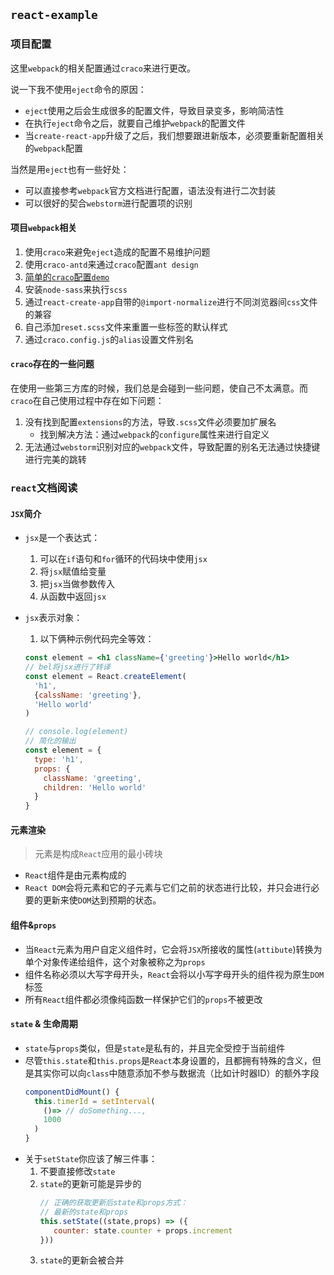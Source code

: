 ## `react-example`

### 项目配置
这里`webpack`的相关配置通过`craco`来进行更改。

说一下我不使用`eject`命令的原因：  
* `eject`使用之后会生成很多的配置文件，导致目录变多，影响简洁性
* 在执行`eject`命令之后，就要自己维护`webpack`的配置文件
* 当`create-react-app`升级了之后，我们想要跟进新版本，必须要重新配置相关的`webpack`配置

当然是用`eject`也有一些好处：  
* 可以直接参考`webpack`官方文档进行配置，语法没有进行二次封装
* 可以很好的契合`webstorm`进行配置项的识别

#### 项目`webpack`相关
1. 使用`craco`来避免`eject`造成的配置不易维护问题
2. 使用`craco-antd`来通过`craco`配置`ant design`
3. [简单的`craco`配置`demo`](https://github.com/sharegate/craco/blob/master/packages/craco/README.md#configuration-overview)
4. 安装`node-sass`来执行`scss`
5. 通过`react-create-app`自带的`@import-normalize`进行不同浏览器间`css`文件的兼容
6. 自己添加`reset.scss`文件来重置一些标签的默认样式
7. 通过`craco.config.js`的`alias`设置文件别名

#### `craco`存在的一些问题
在使用一些第三方库的时候，我们总是会碰到一些问题，使自己不太满意。而`craco`在自己使用过程中存在如下问题：  
1. 没有找到配置`extensions`的方法，导致`.scss`文件必须要加扩展名
   * 找到解决方法：通过`webpack`的`configure`属性来进行自定义
2. 无法通过`webstorm`识别对应的`webpack`文件，导致配置的别名无法通过快捷键进行完美的跳转

### `react`文档阅读
#### `JSX`简介
* `jsx`是一个表达式：  
  1. 可以在`if`语句和`for`循环的代码块中使用`jsx`
  2. 将`jsx`赋值给变量
  3. 把`jsx`当做参数传入
  4. 从函数中返回`jsx`
  
* `jsx`表示对象：  
  1. 以下俩种示例代码完全等效：
  ```jsx harmony
  const element = <h1 className={'greeting'}>Hello world</h1>
  // bel将jsx进行了转译
  const element = React.createElement(
    'h1',
    {calssName: 'greeting'},
    'Hello world'
  )

  // console.log(element)
  // 简化的输出
  const element = {
    type: 'h1',
    props: {
      className: 'greeting',
      children: 'Hello world'
    }
  }
  ```
#### 元素渲染
> 元素是构成`React`应用的最小砖块
* `React`组件是由元素构成的
* `React DOM`会将元素和它的子元素与它们之前的状态进行比较，并只会进行必要的更新来使`DOM`达到预期的状态。

#### 组件&`props`
* 当`React`元素为用户自定义组件时，它会将`JSX`所接收的属性(`attibute`)转换为单个对象传递给组件，这个对象被称之为`props`
* 组件名称必须以大写字母开头，`React`会将以小写字母开头的组件视为原生`DOM`标签
* 所有`React`组件都必须像纯函数一样保护它们的`props`不被更改

#### `state` & 生命周期
* `state`与`props`类似，但是`state`是私有的，并且完全受控于当前组件
* 尽管`this.state`和`this.props`是`React`本身设置的，且都拥有特殊的含义，但是其实你可以向`class`中随意添加不参与数据流（比如计时器ID）的额外字段  
  ```jsx harmony
  componentDidMount() {
    this.timerId = setInterval(
      ()=> // doSomething...,
      1000
    )
  }
  ```
* 关于`setState`你应该了解三件事：  
  1. 不要直接修改`state`
  2. `state`的更新可能是异步的
      ```jsx harmony
      // 正确的获取更新后state和props方式：
      // 最新的state和props
      this.setState((state,props) => ({
         counter: state.counter + props.increment
      }))
      ```
  3. `state`的更新会被合并
